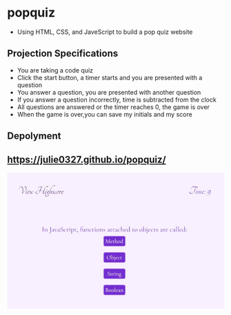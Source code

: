 # popquiz
* Using HTML, CSS, and JaveScript to build a pop quiz website
## Projection Specifications
* You are taking a code quiz
*  Click the start button, a timer starts and you are presented with a question
* You answer a question, you are presented with another question
* If you answer a question incorrectly, time is subtracted from the clock
* All questions are answered or the timer reaches 0, the game is over
* When the game is over,you can save my initials and my score
## Depolyment
https://julie0327.github.io/popquiz/
---------
![](https://github.com/julie0327/popquiz/blob/main/Capture.JPG)

